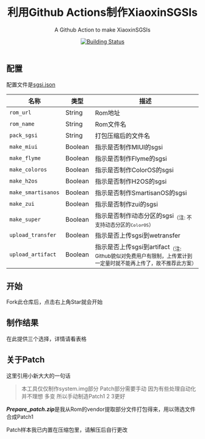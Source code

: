 <h1 align="center"> 利用Github Actions制作XiaoxinSGSIs</h1>

<p align="center">
	A Github Action to make XiaoxinSGSIs
</p>

<div align="center">
	<a href="../../actions">
		<img src="../../workflows/build_XiaoxinSGSIs/badge.svg" title="Building Status" />
	</a>
</div>

<br />

## 配置

配置文件是[sgsi.json](sgsi.json)

| 名称               | 类型    | 描述                                                         |
| ------------------ | ------- | ------------------------------------------------------------ |
| `rom_url`     | String  | Rom地址                                        |
| `rom_name`  | String  | Rom文件名                                        |
| `pack_sgsi`  | String  | 打包压缩后的文件名                                        |
| `make_miui` | Boolean  | 指示是否制作MIUI的sgsi                                            |
| `make_flyme`    | Boolean  | 指示是否制作Flyme的sgsi                                        |
| `make_coloros`   | Boolean | 指示是否制作ColorOS的sgsi                                     |
| `make_h2os`           | Boolean  | 指示是否制作H2OS的sgsi                  |
| `make_smartisanos`    | Boolean  | 指示是否制作SmartisanOS的sgsi                                           |
| `make_zui`        | Boolean  | 指示是否制作zui的sgsi                 |
| `make_super`      | Boolean  | 指示是否制作动态分区的sgsi<sub>（注: 不支持动态分区的`ColorOS`）</sub>        |
| `upload_transfer`      | Boolean  | 指示是否上传sgsi到wetransfer        |
| `upload_artifact`      | Boolean  | 指示是否上传sgsi到artifact<sub>（注: Github貌似对免费用户有限制，上传累计到一定量时就不能再上传了，故不推荐此方案）</sub>         |

## 开始

Fork此仓库后，点击右上角Star就会开始

## 制作结果
在此提供三个选择，详情请看表格

## 关于Patch
这里引用小新大大的一句话 
>本工具仅仅制作system.img部分 Patch部分需要手动 因为有些处理自动化并不理想 多变 所以手动制造Patch1 2 3更好

***Prepare_patch.zip***是我从Rom的vendor提取部分文件打包得来，用以筛选文件合成Patch1

Patch样本我已内置在压缩包里，请解压后自行更改